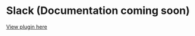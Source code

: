 # Slack (Documentation coming soon)
[View plugin here](https://github.com/medusajs/medusa/tree/master/packages/medusa-plugin-slack-notification)